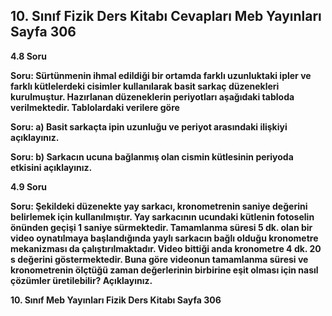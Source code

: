 ## 10. Sınıf Fizik Ders Kitabı Cevapları Meb Yayınları Sayfa 306

**4.8 Soru**

**Soru: Sürtünmenin ihmal edildiği bir ortamda farklı uzunluktaki ipler ve farklı kütlelerdeki cisimler kullanılarak basit sarkaç düzenekleri kurulmuştur. Hazırlanan düzeneklerin periyotları aşağıdaki tabloda verilmektedir. Tablolardaki verilere göre**

**Soru: a) Basit sarkaçta ipin uzunluğu ve periyot arasındaki ilişkiyi açıklayınız.**

**Soru: b) Sarkacın ucuna bağlanmış olan cismin kütlesinin periyoda etkisini açıklayınız.**

**4.9 Soru**

**Soru: Şekildeki düzenekte yay sarkacı, kronometrenin saniye değerini belirlemek için kullanılmıştır. Yay sarkacının ucundaki kütlenin fotoselin önünden geçişi 1 saniye sürmektedir. Tamamlanma süresi 5 dk. olan bir video oynatılmaya başlandığında yaylı sarkacın bağlı olduğu kronometre mekanizması da çalıştırılmaktadır. Video bittiği anda kronometre 4 dk. 20 s değerini göstermektedir. Buna göre videonun tamamlanma süresi ve kronometrenin ölçtüğü zaman değerlerinin birbirine eşit olması için nasıl çözümler üretilebilir? Açıklayınız.**

**10. Sınıf Meb Yayınları Fizik Ders Kitabı Sayfa 306**